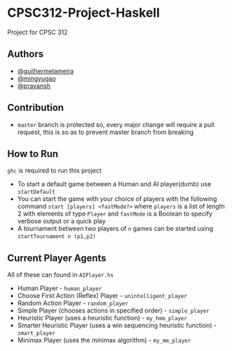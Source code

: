 # CPSC312-Project-Haskell
Project for CPSC 312
## Authors
- [@guilhermelameira](https://github.com/guilhermelameira)
- [@mingyugao](https://github.com/mingyugao)
- [@prayansh](https://github.com/prayansh)

## Contribution
- `master` branch is protected so, every major change will require a 
pull request, this is so as to prevent master branch from breaking 

## How to Run
`ghc` is required to run this project
- To start a default game between a Human and AI player(dumb) use `startDefault`
- You can start the game with your choice of players with the following command
```start [players] <fastMode?>``` where `players` is a list of 
length 2 with elements of type `Player` and `fastMode` is a Boolean 
to specify verbose output or a quick play
- A tournament between two players of `n` games can be started using ```startTournament n (p1,p2)```

## Current Player Agents 
All of these can found in `AIPlayer.hs`
- Human Player - `human_player`
- Choose First Action (Reflex) Player - `unintelligent_player`
- Random Action Player - `random_player`
- Simple Player (chooses actions in specified order) - `simple_player`
- Heuristic Player (uses a heuristic function) - `my_hmm_player`
- Smarter Heuristic Player (uses a win sequencing heuristic function) - `smart_player`
- Minimax Player (uses the minimax algorithm) - `my_mm_player`